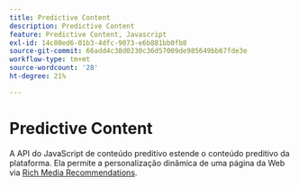 ```yaml
---
title: Predictive Content
description: Predictive Content
feature: Predictive Content, Javascript
exl-id: 14c80ed6-01b3-4dfc-9073-e6b881bb0fb8
source-git-commit: 66add4c38d0230c36d57009de985649bb67fde3e
workflow-type: tm+mt
source-wordcount: '28'
ht-degree: 21%

---
```


# Predictive Content

A API do JavaScript de conteúdo preditivo estende o conteúdo preditivo da plataforma. Ela permite a personalização dinâmica de uma página da Web via [Rich Media Recommendations](rich-media-recommendation.md).
